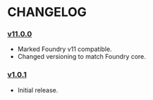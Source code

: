 # CHANGELOG

### <u>v11.0.0</u>
* Marked Foundry v11 compatible.
* Changed versioning to match Foundry core.

### <u>v1.0.1</u>
* Initial release.